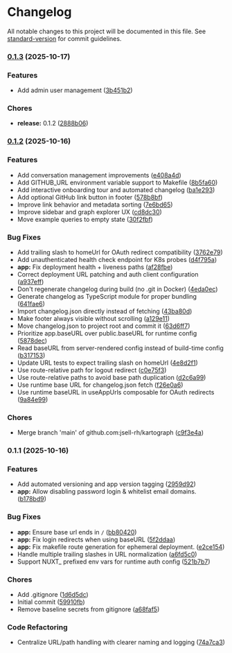 # Changelog

All notable changes to this project will be documented in this file. See [standard-version](https://github.com/conventional-changelog/standard-version) for commit guidelines.

### [0.1.3](https://github.com/jsell-rh/kartograph/compare/v0.1.2...v0.1.3) (2025-10-17)


### Features

* Add admin user management ([3b451b2](https://github.com/jsell-rh/kartograph/commit/3b451b21cc924dcbbca3a457853904532b2b1ffd))


### Chores

* **release:** 0.1.2 ([2888b06](https://github.com/jsell-rh/kartograph/commit/2888b069133f62e8a7a328bfd8b3b6e30f224b76))

### [0.1.2](https://github.com/jsell-rh/kartograph/compare/v0.1.1...v0.1.2) (2025-10-16)


### Features

* Add conversation management improvements ([e408a4d](https://github.com/jsell-rh/kartograph/commit/e408a4df4fc4528413e4223895bace169f332f05))
* Add GITHUB_URL environment variable support to Makefile ([8b5fa60](https://github.com/jsell-rh/kartograph/commit/8b5fa6012411a19dd057b2a486484eab931757b3))
* Add interactive onboarding tour and automated changelog ([ba1e293](https://github.com/jsell-rh/kartograph/commit/ba1e293c83fd3b0a1e52f97bbf200af755add386))
* Add optional GitHub link button in footer ([578b8bf](https://github.com/jsell-rh/kartograph/commit/578b8bf5a661a07999287e4f814a6876bb490281))
* Improve link behavior and metadata sorting ([7e6bd65](https://github.com/jsell-rh/kartograph/commit/7e6bd65d06c165b2cfa95ffebd2ad0372616035b))
* Improve sidebar and graph explorer UX ([cd8dc30](https://github.com/jsell-rh/kartograph/commit/cd8dc30ad3bcc43f4afe4f41dfddee43ac6f39e6))
* Move example queries to empty state ([30f2fbf](https://github.com/jsell-rh/kartograph/commit/30f2fbf4c701651cfe106fefe6c0989e151d339c))


### Bug Fixes

* Add trailing slash to homeUrl for OAuth redirect compatibility ([3762e79](https://github.com/jsell-rh/kartograph/commit/3762e7977fea8bee65ecd7ffa8cbb03aa65b06ca))
* Add unauthenticated health check endpoint for K8s probes ([d4f795a](https://github.com/jsell-rh/kartograph/commit/d4f795a09b61a3bb438b7671706f886512682ec0))
* **app:** Fix deployment health + liveness paths ([af28fbe](https://github.com/jsell-rh/kartograph/commit/af28fbec1a0eb917d9c569413340353e6b1f0785))
* Correct deployment URL patching and auth client configuration ([a937eff](https://github.com/jsell-rh/kartograph/commit/a937eff0d411e8ec342db6bbd60ce058df687671))
* Don't regenerate changelog during build (no .git in Docker) ([4eda0ec](https://github.com/jsell-rh/kartograph/commit/4eda0ec3c345488ada5ba80898f217be6cc7d389))
* Generate changelog as TypeScript module for proper bundling ([641fae6](https://github.com/jsell-rh/kartograph/commit/641fae62fdc40ae44a81e1b08f4bdf1abfc620ff))
* Import changelog.json directly instead of fetching ([43ba80d](https://github.com/jsell-rh/kartograph/commit/43ba80d78348d1c75a5b4ed906fdda8462d48224))
* Make footer always visible without scrolling ([a129e11](https://github.com/jsell-rh/kartograph/commit/a129e11c504839bad4730c2d9a0b084ec0e3d06c))
* Move changelog.json to project root and commit it ([63d6ff7](https://github.com/jsell-rh/kartograph/commit/63d6ff7413b6c90782031802a36a49d1f80e2ebd))
* Prioritize app.baseURL over public.baseURL for runtime config ([5878dec](https://github.com/jsell-rh/kartograph/commit/5878dec8ff03b2fd81033af7f4167148cfd75b33))
* Read baseURL from server-rendered config instead of build-time config ([b317153](https://github.com/jsell-rh/kartograph/commit/b3171532fe9df8c07360ce2ba2086b8f0422e2f4))
* Update URL tests to expect trailing slash on homeUrl ([4e8d2f1](https://github.com/jsell-rh/kartograph/commit/4e8d2f125c9d47a3b86acd1c0c111ddefac57875))
* Use route-relative path for logout redirect ([c0e75f3](https://github.com/jsell-rh/kartograph/commit/c0e75f33c54e38d733f6a1aca50b9a4c00e849a9))
* Use route-relative paths to avoid base path duplication ([d2c6a99](https://github.com/jsell-rh/kartograph/commit/d2c6a99e6b28e85f3adecc29b050c4ce9c7a2d8c))
* Use runtime base URL for changelog.json fetch ([f26e0a6](https://github.com/jsell-rh/kartograph/commit/f26e0a605d545e73e6b50bd9f7a4fe4432ceeaee))
* Use runtime baseURL in useAppUrls composable for OAuth redirects ([9a84e99](https://github.com/jsell-rh/kartograph/commit/9a84e99561b16cf4b0c343571db8b0d00695f85f))


### Chores

* Merge branch 'main' of github.com:jsell-rh/kartograph ([c9f3e4a](https://github.com/jsell-rh/kartograph/commit/c9f3e4ac43078a0307bfaab89bf5375a89f71d73))

### 0.1.1 (2025-10-16)


### Features

* Add automated versioning and app version tagging ([2959d92](https://github.com/jsell-rh/kartograph/commit/2959d92cb0fef21ac7a70b9efcb4c82f26c3dd37))
* **app:** Allow disabling password login & whitelist email domains. ([b178bd9](https://github.com/jsell-rh/kartograph/commit/b178bd9e3df5313769352fc160d77a17234e0b58))


### Bug Fixes

* **app:** Ensure base url ends in `/` ([bb80420](https://github.com/jsell-rh/kartograph/commit/bb804208d30e18d505eaa810c19ba2bcf8b0cc40))
* **app:** Fix login redirects when using baseURL ([5f2ddaa](https://github.com/jsell-rh/kartograph/commit/5f2ddaa46c348ce586b473858eaf4c4128b0aa31))
* **app:** Fix makefile route generation for ephemeral deployment. ([e2ce154](https://github.com/jsell-rh/kartograph/commit/e2ce1549f8bcaab377f348399d0935fa42b5f05f))
* Handle multiple trailing slashes in URL normalization ([a6fd5c0](https://github.com/jsell-rh/kartograph/commit/a6fd5c0f69505d0801bc631bd02a30a10c551e5a))
* Support NUXT_ prefixed env vars for runtime auth config ([521b7b7](https://github.com/jsell-rh/kartograph/commit/521b7b7998eb5a8c43c545829847cd68b524b176))


### Chores

* Add .gitignore ([1d6d5dc](https://github.com/jsell-rh/kartograph/commit/1d6d5dc6ecf1d8da01bf8d8501c304026852b052))
* Initial commit ([59910fb](https://github.com/jsell-rh/kartograph/commit/59910fb6b13c1101d9ff6638836e7e0a2f993b6d))
* Remove baseline secrets from gitignore ([a68faf5](https://github.com/jsell-rh/kartograph/commit/a68faf516aed06c31f22d651e082bb8435fcb04a))


### Code Refactoring

* Centralize URL/path handling with clearer naming and logging ([74a7ca3](https://github.com/jsell-rh/kartograph/commit/74a7ca3c42f1051a2d9759c5b674345aef85f39c))
